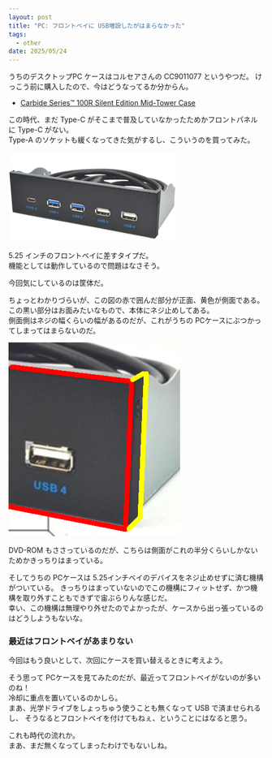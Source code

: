```yaml
---
layout: post
title: "PC: フロントベイに USB増設したがはまらなかった"
tags:
  - other
date: 2025/05/24
---
```


うちのデスクトップPC ケースはコルセアさんの CC9011077 というやつだ。
けっこう前に購入したので、今はどうなってるか分からん。

* [Carbide Series™ 100R Silent Edition Mid-Tower Case](https://www.corsair.com/jp/ja/p/pc-cases/cc-9011077-ww/carbide-series-100r-silent-edition-mid-tower-case-cc-9011077-ww)

この時代、まだ Type-C がそこまで普及していなかったためかフロントパネルに Type-C がない。  
Type-A のソケットも緩くなってきた気がするし、こういうのを買ってみた。

![image](images/20250524b-1.png)

5.25 インチのフロントベイに差すタイプだ。  
機能としては動作しているので問題はなさそう。

今回気にしているのは筐体だ。

ちょっとわかりづらいが、この図の赤で囲んだ部分が正面、黄色が側面である。  
この黒い部分はお面みたいなもので、本体にネジ止めしてある。  
側面側はネジの幅くらいの幅があるのだが、これがうちの PCケースにぶつかってしまってはまらないのだ。

![image](images/20250524b-2.png)

DVD-ROM もささっているのだが、こちらは側面がこれの半分くらいしかないためかきっちりはまっている。

そしてうちの PCケースは 5.25インチベイのデバイスをネジ止めせずに済む機構がついている。
きっちりはまっていないのでこの機構にフィットせず、かつ機構を取り外すこともできずで宙ぶらりんな感じだ。  
幸い、この機構は無理やり外せたのでよかったが、ケースから出っ張っているのはどうしようもないな。

### 最近はフロントベイがあまりない

今回はもう良いとして、次回にケースを買い替えるときに考えよう。

そう思って PCケースを見てみたのだが、最近ってフロントベイがないのが多いのね！  
冷却に重点を置いているのかしら。  
まあ、光学ドライブをしょっちゅう使うことも無くなって USB で済ませられるし、
そうなるとフロントベイを付けてもねぇ、ということにはなると思う。

これも時代の流れか。  
まあ、まだ無くなってしまったわけでもないしね。
